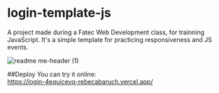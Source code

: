 # login-template-js
A project made during a Fatec Web Development class, for trainning JavaScript. It's a simple template for practicing responsiveness and JS events.

![readme me-header (1)](https://user-images.githubusercontent.com/71520936/226642439-24469587-fea8-497d-83a9-4196c3582852.svg)

##Deploy
You can try it online: <br>
https://login-4equicevq-rebecabaruch.vercel.app/
